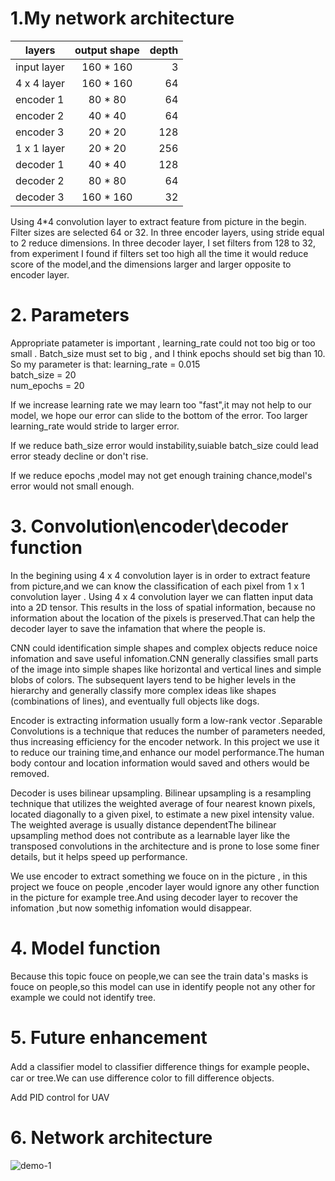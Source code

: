 # 1.My network architecture


| layers        | output shape           | depth  |
| ------------- |:-------------:| -----:|
| input layer | 160 * 160 | 3 |
| 4 x 4 layer | 160 * 160 | 64 |
| encoder 1 | 80 * 80 | 64 |
| encoder 2 | 40 * 40 | 64 |
| encoder 3 | 20 * 20 | 128 |
| 1 x 1 layer | 20 * 20 | 256 |
| decoder 1 | 40 * 40 | 128 |
| decoder 2 | 80 * 80 | 64 |
| decoder 3 | 160 * 160 | 32 |


Using 4*4 convolution layer to extract feature from picture in the begin. Filter sizes are selected 64 or 32. In three encoder layers, using stride equal to 2 reduce dimensions. In three decoder layer, I set filters from 128 to 32, from experiment I found if filters set too high all the time it would reduce score of the model,and the dimensions larger and larger opposite to encoder layer.


# 2. Parameters

Appropriate patameter is important , learning_rate could not too big or too small . Batch_size must set to big , and I think epochs should set big than 10. So my parameter is that:
learning_rate = 0.015   
batch_size = 20  
num_epochs = 20

If we increase learning rate we may learn too "fast",it may not help to our model, we hope our error can slide to the bottom of the error. Too larger learning_rate would stride to larger error.

If we reduce bath_size error would instability,suiable batch_size could lead error steady decline or don't rise.

If we reduce epochs ,model may not get enough training chance,model's error would not small enough.

# 3. Convolution\encoder\decoder function

In the begining using 4 x 4 convolution layer is in order to extract feature from picture,and we can know the classification of each pixel from 1 x 1 convolution layer . Using 4 x 4 convolution layer we can  flatten input data into a 2D tensor. This results in the loss of spatial information, because no information about the location of the pixels is preserved.That can help the decoder layer to save the infamation that where the people is.

CNN could identification simple shapes and complex objects reduce noice infomation and save useful infomation.CNN generally classifies small parts of the image into simple shapes like horizontal and vertical lines and simple blobs of colors. The subsequent layers tend to be higher levels in the hierarchy and generally classify more complex ideas like shapes (combinations of lines), and eventually full objects like dogs.

Encoder is extracting information usually form a low-rank vector .Separable Convolutions is a technique that reduces the number of parameters needed, thus increasing efficiency for the encoder network. In this project we use it to reduce our training time,and enhance our model performance.The human body contour and location information would saved and others would be removed.

Decoder is uses bilinear upsampling. Bilinear upsampling is a resampling technique that utilizes the weighted average of four nearest known pixels, located diagonally to a given pixel, to estimate a new pixel intensity value. The weighted average is usually distance dependentThe bilinear upsampling method does not contribute as a learnable layer like the transposed convolutions in the architecture and is prone to lose some finer details, but it helps speed up performance.


We use encoder to extract something we fouce on in the picture , in this project we fouce on people ,encoder layer would ignore any other function in the picture for example tree.And using decoder layer to recover the infomation ,but now somethig infomation would disappear.

# 4. Model function

Because this topic fouce on people,we can see the train data's masks is fouce on people,so this model can use in identify people not any other for example we could not identify tree.

# 5. Future enhancement

Add a classifier model to classifier difference things for example people、car or tree.We can use difference color to fill difference objects.

Add PID control for UAV

# 6. Network architecture

![demo-1](https://github.com/nnresearcher/udacity_writeup/blob/master/name_of_fig_with_shapes.jpgs)
